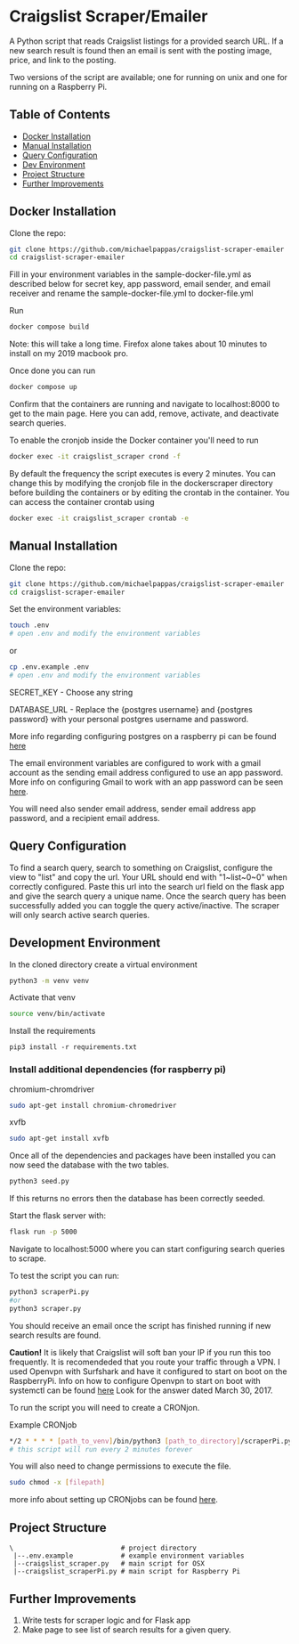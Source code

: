 # Craigslist Scraper/Emailer
A Python script that reads Craigslist listings for a provided search URL. If a new search result is found then an email is sent with the posting image, price, and link to the posting.

Two versions of the script are available; one for running on unix and one for running on a Raspberry Pi.


## Table of Contents
- [Docker Installation](#docker-installation)
- [Manual Installation](#manual-installation)
- [Query Configuration](#query-configuration)
- [Dev Environment](#development-environment)
- [Project Structure](#project-structure)
- [Further Improvements](#further-improvements)

## Docker Installation
Clone the repo:

```bash
git clone https://github.com/michaelpappas/craigslist-scraper-emailer
cd craigslist-scraper-emailer
```
Fill in your environment variables in the sample-docker-file.yml as described below for secret key,
app password, email sender, and email receiver and rename the sample-docker-file.yml to docker-file.yml

Run
```bash
docker compose build
```
Note: this will take a long time. Firefox alone takes about 10 minutes to install on my 2019 macbook pro.

Once done you can run
```bash
docker compose up
```
Confirm that the containers are running and navigate to localhost:8000 to get to the main page. Here you can add, remove, activate, and deactivate search queries.

To enable the cronjob inside the Docker container you'll need to run
```bash
docker exec -it craigslist_scraper crond -f
```

By default the frequency the script executes is every 2 minutes. You can change this by modifying the cronjob file in the dockerscraper directory before building the containers or by editing the crontab in the container.
You can access the container crontab using
```bash
docker exec -it craigslist_scraper crontab -e
```

## Manual Installation

Clone the repo:

```bash
git clone https://github.com/michaelpappas/craigslist-scraper-emailer
cd craigslist-scraper-emailer
```

Set the environment variables:
```bash
touch .env
# open .env and modify the environment variables
```
or
```bash
cp .env.example .env
# open .env and modify the environment variables
```
SECRET_KEY - Choose any string

DATABASE_URL - Replace the {postgres username} and {postgres password} with your personal postgres username and password.

More info regarding configuring postgres on a raspberry pi can be found [here](https://pimylifeup.com/raspberry-pi-postgresql/)

The email environment variables are configured to work with a gmail account as the sending email address configured to use an app password.
More info on configuring Gmail to work with an app password can be seen [here](https://support.google.com/accounts/answer/185833?hl=en).

You will need also sender email address, sender email address app password, and a recipient email address.

## Query Configuration

To find a search query, search to something on Craigslist, configure the view to "list" and copy the url. Your URL should end with "1~list~0~0" when correctly configured.
Paste this url into the search url field on the flask app and give the search query a unique name.
Once the search query has been successfully added you can toggle the query active/inactive.
The scraper will only search active search queries.

## Development Environment

In the cloned directory create a virtual environment
```bash
python3 -m venv venv
```

Activate that venv
```bash
source venv/bin/activate
```

Install the requirements
```
pip3 install -r requirements.txt
```

### Install additional dependencies (for raspberry pi)

chromium-chromdriver
```bash
sudo apt-get install chromium-chromedriver
```

xvfb
```bash
sudo apt-get install xvfb
```

Once all of the dependencies and packages have been installed you can now seed the database with the two tables.
```bash
python3 seed.py
```
If this returns no errors then the database has been correctly seeded.

Start the flask server with:
```bash
flask run -p 5000
```

Navigate to localhost:5000 where you can start configuring search queries to scrape.

To test the script you can run:
```bash
python3 scraperPi.py
#or
python3 scraper.py
```
You should receive an email once the script has finished running if new search results are found.

**Caution!**
It is likely that Craigslist will soft ban your IP if you run this too frequently. It is recomendeded that you route your traffic through a VPN.
I used Openvpn with Surfshark and have it configured to start on boot on the RaspberryPi. Info on how to configure Openvpn to start on boot with systemctl can be found [here](https://askubuntu.com/questions/229800/how-to-auto-start-openvpn-client-on-ubuntu-cli/898437#898437?newreg=b08e700a6d814115b9c33628c7a05891) Look for the answer dated March 30, 2017.

To run the script you will need to create a CRONjon.

Example CRONjob
```bash
*/2 * * * * [path_to_venv]/bin/python3 [path_to_directory]/scraperPi.py
# this script will run every 2 minutes forever
```
You will also need to change permissions to execute the file.
```bash
sudo chmod -x [filepath]
```

more info about setting up CRONjobs can be found [here](https://crontab.guru/).

## Project Structure

```
\                           # project directory
 |--.env.example            # example environment variables
 |--craigslist_scraper.py   # main script for OSX
 |--craigslist_scraperPi.py # main script for Raspberry Pi
```

## Further Improvements

1. Write tests for scraper logic and for Flask app
2. Make page to see list of search results for a given query.










